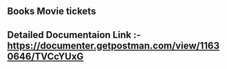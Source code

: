 ## Books Movie tickets
## Detailed Documentaion Link :- https://documenter.getpostman.com/view/11630646/TVCcYUxG
